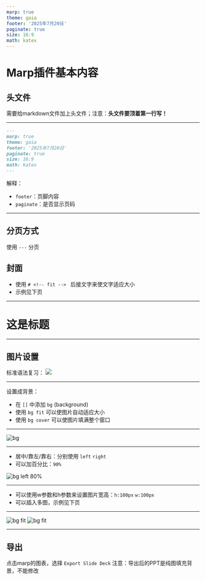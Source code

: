 ```yaml
---
marp: true
theme: gaia
footer: '2025年7月20日'
paginate: true
size: 16:9
math: katex
---
```


# Marp插件基本内容

## 头文件

需要给markdown文件加上头文件；注意：**头文件要顶着第一行写！**

---

```markdown
---
marp: true
theme: gaia
footer: '2025年7月20日'
paginate: true
size: 16:9
math: katex
---
```

解释：

- `footer`：页脚内容
- `paginate`：是否显示页码

---

## 分页方式

使用 `---` 分页

## 封面

- 使用 `# <!-- fit --> ` 后接文字来使文字适应大小
- 示例见下页

---

# <!-- fit -->这是标题

---

## 图片设置

标准语法复习：
![](https://w.wallhaven.cc/full/9o/wallhaven-9o6r3x.jpg)

---

设置成背景：

- 在 `[]` 中添加 `bg` (background)
- 使用 `bg fit` 可以使图片自动适应大小
- 使用 `bg cover` 可以使图片填满整个窗口

---

![bg](https://w.wallhaven.cc/full/9o/wallhaven-9o6r3x.jpg)

---

- 居中/靠左/靠右：分别使用 `left` `right`
- 可以加百分比：`90%`

![bg left 80%](https://w.wallhaven.cc/full/9o/wallhaven-9o6r3x.jpg)

---

- 可以使用w参数和h参数来设置图片宽高：`h:100px` `w:100px`
- 可以插入多图，示例见下页

---

![bg fit](https://w.wallhaven.cc/full/9o/wallhaven-9o6r3x.jpg)
![bg fit](https://w.wallhaven.cc/full/9o/wallhaven-9o6r3x.jpg)

---

## 导出

点击marp的图表，选择 `Export Slide Deck`
注意：导出后的PPT是纯图填充背景，不能修改
